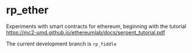 # rp_ether
Experiments with smart contracts for ethereum, beginning with the tutorial 
https://mc2-umd.github.io/ethereumlab/docs/serpent_tutorial.pdf

The current development branch is `rp_fiddle`
